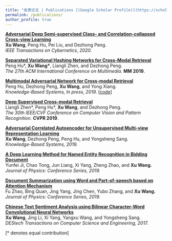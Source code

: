 ```yaml
---
title: "发表论文 | Publications [(Google Scholar Profile)](https://scholar.google.com/citations?user=XTOXhy4AAAAJ&hl=zh-CN)"
permalink: /publications/
author_profile: true
---
```

<b>[Adversarial Deep Semi-supervised Class- and Correlation-collapsed Cross-view Learning](http://wangxu-scu.github.io/publications/DSC3L)</b> 
<br><b>Xu Wang</b>, Peng Hu, Pei Liu, and Dezhong Peng.<br>
<i>IEEE Transactions on Cybernetics, 2020.</i>

<b>[Separated Variational Hashing Networks for Cross-Modal Retrieval](http://wangxu-scu.github.io/publications/SVHNs)</b>
<br>Peng Hu\*, <b>Xu Wang\*</b>, Liangli Zhen, and Dezhong Peng.<br>
<i>The 27th ACM International Conference on Multimedia.</i> <b>MM 2019</b>.

<b>[Multimodal Adversarial Network for Cross-modal Retrieval](http://wangxu-scu.github.io/publications/MAN)</b> 
<br>Peng Hu, Dezhong Peng, <b>Xu Wang</b>, and Yong Xiang.<br>
<i>Knowledge-Based Systems, In press, 2019.</i> \[[code](https://github.com/penghu-cs/MAN)\]

<b>[Deep Supervised Cross-modal Retrieval](http://wangxu-scu.github.io/publications/DSCMR)</b>
<br>Liangli Zhen\*, Peng Hu\*, <b>Xu Wang</b>, and Dezhong Peng.<br>
<i>The 30th IEEE/CVF Conference on Computer Vision and Pattern Recognition.</i> <b>CVPR 2019</b>.

<b>[Adversarial Correlated Autoencoder for Unsupervised Multi-view Representation Learning](http://wangxu-scu.github.io/publications/AdvCAE)</b> 
<br><b>Xu Wang</b>, Dezhong Peng, Peng Hu, and Yongsheng Sang.<br>
<i>Knowledge-Based Systems, 2019.</i>

<b>[A Deep Learning Method for Named Entity Recognition in Bidding Document](http://wangxu-scu.github.io/publications/DNERBD)</b> 
<br>Yunfei Ji, Chao Tong, Jun Liang, Xi Yang, Zheng Zhao, and <b>Xu Wang.</b><br>
<i>Journal of Physics: Conference Series, 2019.</i>

<b>[Document Summarization using Word and Part-of-speech based on Attention Mechanism](http://wangxu-scu.github.io/publications/WPABS)</b> 
<br>Fu Zhao, Bing Quan, Jing Yang, Jing Chen, Yubo Zhang, and <b>Xu Wang.</b><br>
<i>Journal of Physics: Conference Series, 2019.</i>


<b>[Chinese Text Sentiment Analysis using Bilinear Character-Word Convolutional Neural Networks](http://wangxu-scu.github.io/publications/BCWCNN)</b>
<br><b>Xu Wang</b>, Jing Li, Xi Yang, Yangxu Wang, and Yongsheng Sang.<br>
<i>DEStech Transactions on Computer Science and Engineering, 2017.</i>

[\* denotes equal contribution]

